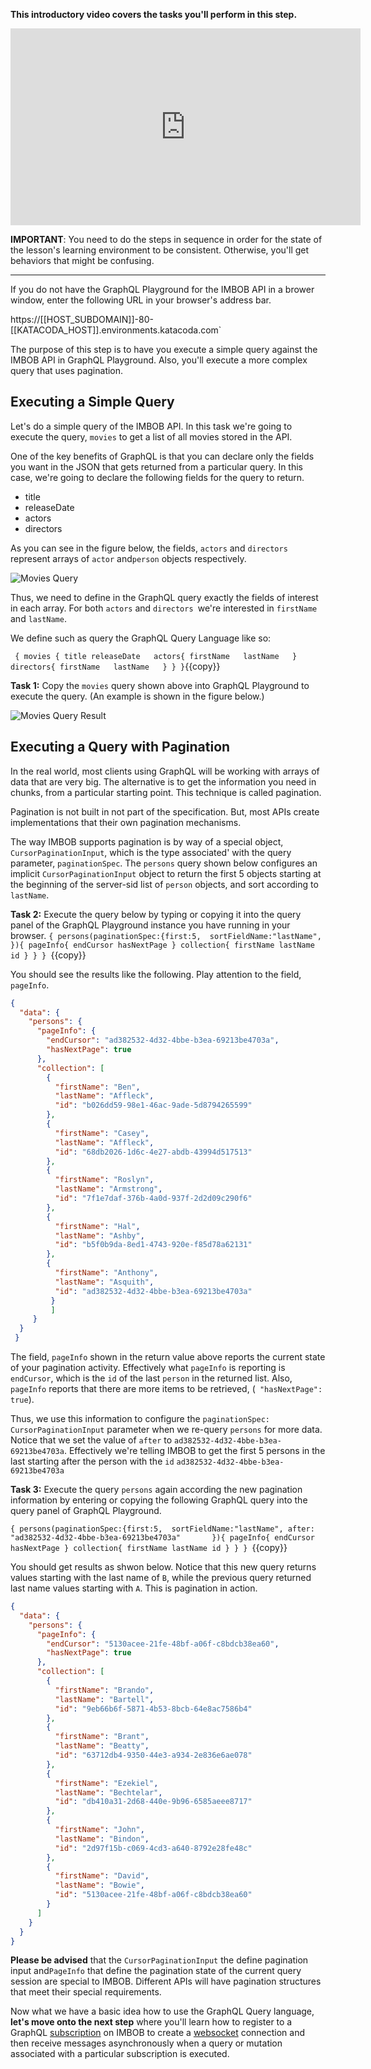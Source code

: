 **This introductory video covers the tasks you'll perform in this step.**

<iframe width="560" height="315" src="https://www.youtube.com/embed/Bkbee5LYVFE" frameborder="0" allow="accelerometer; autoplay; encrypted-media; gyroscope; picture-in-picture" allowfullscreen></iframe>

**IMPORTANT**: You need to do the steps in sequence in order for the state of the lesson's learning environment to be
 consistent. Otherwise, you'll get behaviors that might be confusing.
 
 ------

If you do not have the GraphQL Playground for the IMBOB API in a brower window, enter the following URL in
your browser's address bar.

 
 https://[[HOST_SUBDOMAIN]]-80-[[KATACODA_HOST]].environments.katacoda.com`
 
The purpose of this step is to have you execute a simple query against the IMBOB API in GraphQL Playground. Also, you'll
execute a more complex query that uses pagination.
 
## Executing a Simple Query

Let's do a simple query of the IMBOB API. In this task we're going to execute the query, `movies` to get a
list of all movies stored in the API.

One of the key benefits of GraphQL is that you can declare only the fields you want in the JSON that gets
returned from a particular query. In this case, we're going to declare the following fields for the query to return.

* title
* releaseDate
* actors
* directors

As you can see in the figure below, the fields, `actors` and `directors` represent arrays of `actor` and`person`
objects respectively.

 ![Movies Query](https://raw.githubusercontent.com/reselbob/katacoda-scenarios/master/understanding-graphql-using-imbob/images/movies-query-01.jpg)
 
Thus, we need to define in the GraphQL query exactly the fields of interest in each array. For both `actors` and 
`directors `we're interested in `firstName` and `lastName`. 

We define such as query the GraphQL Query Language like so:
 
 `
 {
   movies {
     title
     releaseDate  
     actors{
       firstName  
       lastName  
     }
     directors{
       firstName  
       lastName  
     }
   }
 }`{{copy}}
 
 
**Task 1:** Copy the `movies` query shown above into GraphQL Playground to execute the query. (An example is shown in the
figure below.)

![Movies Query Result](https://raw.githubusercontent.com/reselbob/katacoda-scenarios/master/understanding-graphql-using-imbob/images/movies-query-exec-01.png)

## Executing a Query with Pagination

In the real world, most clients using GraphQL will be working with arrays of data that are very big. 
The alternative is to get the information you need in chunks, from a particular starting point. This technique is called pagination.

 Pagination is not built in not part of the specification. But, most APIs create implementations that their own pagination mechanisms.
 
 The way IMBOB supports pagination is by way of a special object, `CursorPaginationInput`, which is the type associated'
 with the query parameter, `paginationSpec`. The `persons` query shown below configures an implicit `CursorPaginationInput` object
 to return the first 5 objects starting at the beginning of the server-sid list of `person`
 objects, and sort according to `lastName`.
  
**Task 2:** Execute the query below by typing or copying it into the query panel of the GraphQL Playground instance you
have running in your browser.
`
{
  persons(paginationSpec:{first:5, 
                          sortFieldName:"lastName",       
                          }){
    pageInfo{
      endCursor
      hasNextPage
    }
    collection{
      firstName
      lastName
      id
    }
  }
} 
`{{copy}}

You should see the results like the following. Play attention to the field, `pageInfo`.

```JSON
{
  "data": {
    "persons": {
      "pageInfo": {
        "endCursor": "ad382532-4d32-4bbe-b3ea-69213be4703a",
        "hasNextPage": true
      },
      "collection": [
        {
          "firstName": "Ben",
          "lastName": "Affleck",
          "id": "b026dd59-98e1-46ac-9ade-5d8794265599"
        },
        {
          "firstName": "Casey",
          "lastName": "Affleck",
          "id": "68db2026-1d6c-4e27-abdb-43994d517513"
        },
        {
          "firstName": "Roslyn",
          "lastName": "Armstrong",
          "id": "7f1e7daf-376b-4a0d-937f-2d2d09c290f6"
        },
        {
          "firstName": "Hal",
          "lastName": "Ashby",
          "id": "b5f0b9da-8ed1-4743-920e-f85d78a62131"
        },
        {
          "firstName": "Anthony",
          "lastName": "Asquith",
          "id": "ad382532-4d32-4bbe-b3ea-69213be4703a"
         }
         ]
     }
  }
 }
```

The field, `pageInfo` shown in the return value above reports the current state of your pagination activity. Effectively
what `pageInfo` is reporting is `endCursor`, which is the `id` of the last `person` in the returned list. Also, `pageInfo`
reports that there are more items to be retrieved, (` "hasNextPage": true`).

Thus, we use this information to configure the `paginationSpec: CursorPaginationInput` parameter when we re-query
`persons` for more data. Notice that we set the value of `after` to `ad382532-4d32-4bbe-b3ea-69213be4703a`. Effectively
we're telling IMBOB to get the first 5 persons in the last starting after the person with the `id` `ad382532-4d32-4bbe-b3ea-69213be4703a`

**Task 3:** Execute the query `persons` again according the new pagination information by entering or copying the following
GraphQL query into the query panel of GraphQL Playground.

`
{
  persons(paginationSpec:{first:5, 
                          sortFieldName:"lastName",
                          after: "ad382532-4d32-4bbe-b3ea-69213be4703a"      
                          }){
    pageInfo{
      endCursor
      hasNextPage
    }
    collection{
      firstName
      lastName
      id
    }
  }
} 
`{{copy}}

You should get results as shwon below. Notice that this new query returns values starting with the last name of `B`,
while the previous query returned last name values starting with `A`. This is pagination in action.

```JSON
{
  "data": {
    "persons": {
      "pageInfo": {
        "endCursor": "5130acee-21fe-48bf-a06f-c8bdcb38ea60",
        "hasNextPage": true
      },
      "collection": [
        {
          "firstName": "Brando",
          "lastName": "Bartell",
          "id": "9eb66b6f-5871-4b53-8bcb-64e8ac7586b4"
        },
        {
          "firstName": "Brant",
          "lastName": "Beatty",
          "id": "63712db4-9350-44e3-a934-2e836e6ae078"
        },
        {
          "firstName": "Ezekiel",
          "lastName": "Bechtelar",
          "id": "db410a31-2d68-440e-9b96-6585aeee8717"
        },
        {
          "firstName": "John",
          "lastName": "Bindon",
          "id": "2d97f15b-c069-4cd3-a640-8792e28fe48c"
        },
        {
          "firstName": "David",
          "lastName": "Bowie",
          "id": "5130acee-21fe-48bf-a06f-c8bdcb38ea60"
        }
      ]
    }
  }
}
```

**Please be advised** that the `CursorPaginationInput` the define pagination input and`PageInfo` that define the pagination
state of the current query session are special to IMBOB. Different APIs will have pagination structures that meet their
special requirements.

Now what we have a basic idea how to use the GraphQL Query language, **let's move onto the next step** where you'll learn
how to register to a GraphQL [subscription](https://graphql.github.io/graphql-spec/June2018/#sec-Subscription) on IMBOB to create a
[websocket](https://en.wikipedia.org/wiki/WebSocket) connection and then receive messages
asynchronously when a query or mutation associated with a particular subscription is executed.